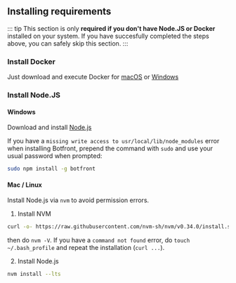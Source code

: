 ## Installing requirements

::: tip
This section is only **required if you don't have Node.JS or Docker** installed on your system. If you have succesfully completed the steps above, you can safely skip this section.
:::

### Install Docker
Just download and execute Docker for [macOS](https://download.docker.com/mac/stable/Docker.dmg) or [Windows](https://download.docker.com/win/stable/Docker%20for%20Windows%20Installer.exe) 

### Install Node.JS

#### Windows
Download and install [Node.js](https://nodejs.org/en/download/)

If you have a `missing write access to usr/local/lib/node_modules` error when installing Botfront, prepend the command with `sudo` and use your usual password when prompted:

```bash
sudo npm install -g botfront
```

#### Mac / Linux
Install Node.js via `nvm` to avoid permission errors.

1. Install NVM
   
```bash
curl -o- https://raw.githubusercontent.com/nvm-sh/nvm/v0.34.0/install.sh | bash
```

then do `nvm -V`. If you have a `command not found` error, do `touch ~/.bash_profile` and repeat the installation (`curl ...`).

2. Install Node.js

```bash
nvm install --lts 
```
